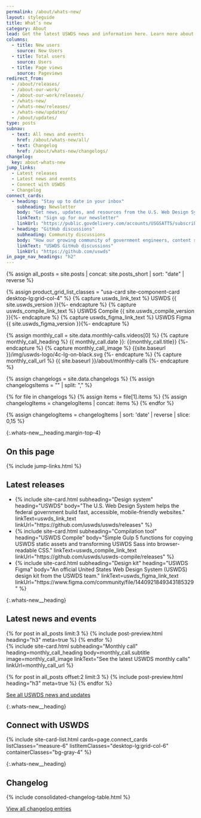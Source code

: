 ```yaml
---
permalink: /about/whats-new/
layout: styleguide
title: What’s new
category: About
lead: Get the latest USWDS news and information here. Learn more about our product development and process, dive deeper into our monthly call topics, and see how we work with our partners to improve the government technology space.
columns:
  - title: New users
    source: New Users
  - title: Total users
    source: Users
  - title: Page views
    source: Pageviews
redirect_from:
  - /about/releases/
  - /about-our-work/
  - /about-our-work/releases/
  - /whats-new/
  - /whats-new/releases/
  - /whats-new/updates/
  - /about/updates/
type: posts
subnav:
  - text: All news and events
    href: /about/whats-new/all/
  - text: Changelog
    href: /about/whats-new/changelogs/
changelog:
  key: about-whats-new
jump_links:
  - Latest releases
  - Latest news and events
  - Connect with USWDS
  - Changelog
connect_cards:
  - heading: "Stay up to date in your inbox"
    subheading: Newsletter
    body: "Get news, updates, and resources from the U.S. Web Design System, and learn about the USWDS community."
    linkText: "Sign up for our newsletter"
    linkUrl: "https://public.govdelivery.com/accounts/USGSATTS/subscriber/new?qsp=GSA_TTS"
  - heading: "GitHub discussions"
    subheading: Community discussions
    body: "How our growing community of government engineers, content specialists, and designers participate and contribute to improving USWDS."
    linkText: "USWDS GitHub discussions"
    linkUrl: "https://github.com/uswds"
in_page_nav_headings: "h2"
---
```

<!-- Combine posts and short posts into a single feed -->
{% assign all_posts = site.posts | concat: site.posts_short | sort: "date" | reverse %}

<!--
  Set product release card variables
  - Set card list classes
  - Set card strings
-->
{% assign product_grid_list_classes = "usa-card site-component-card desktop-lg:grid-col-4" %}
{% capture uswds_link_text %} USWDS {{ site.uswds_version }}{%- endcapture %}
{% capture uswds_compile_link_text %} USWDS Compile {{ site.uswds_compile_version }}{%- endcapture %}
{% capture uswds_figma_link_text %} USWDS Figma {{ site.uswds_figma_version }}{%- endcapture %}

<!--
  Set monthly call card variables
  - Get data from the most recent monthly call
  - Set card strings
-->
{% assign monthly_call = site.data.monthly-calls.videos[0]  %}
{% capture monthly_call_heading %} {{ monthly_call.date }}: {{monthly_call.title}} {%- endcapture %}
{% capture monthly_call_image %} {{site.baseurl }}/img/uswds-logo/4c-lg-on-black.svg {%- endcapture %}
{% capture monthly_call_url %} {{ site.baseurl }}/about/monthly-calls {%- endcapture %}

<!-- Set consolidated changelog data -->
{% assign changelogs = site.data.changelogs %}
{% assign changelogsItems = "" | split: "," %}

{% for file in changelogs %}
  {% assign items = file[1].items %}
  {% assign changelogItems = changelogItems | concat: items %}
{% endfor %}

{% assign changelogItems = changelogItems | sort: 'date' | reverse | slice: 0,15 %}

{:.whats-new__heading.margin-top-4}
## On this page

{% include jump-links.html %}

<div class="bg-gray-5 padding-3 margin-top-4">
  <h2 class="whats-new__heading margin-top-0">Latest releases</h2>
  <ul class="usa-card-group whats-new__card-group">
    <li class="{{ product_grid_list_classes }}">
      {% include site-card.html
        subheading="Design system"
        heading="USWDS"
        body="The U.S. Web Design System helps the federal government build fast, accessible, mobile-friendly websites."
        linkText=uswds_link_text
        linkUrl="https://github.com/uswds/uswds/releases"
      %}
    </li>
    <li class="{{ product_grid_list_classes }}">
      {% include site-card.html
        subheading="Compilation tool"
        heading="USWDS Compile"
        body="Simple Gulp 5 functions for copying USWDS static assets and transforming USWDS Sass into browser-readable CSS."
        linkText=uswds_compile_link_text
        linkUrl="https://github.com/uswds/uswds-compile/releases"
      %}
    </li>
    <li class="{{ product_grid_list_classes }}">
      {% include site-card.html
        subheading="Design kit"
        heading="USWDS Figma"
        body="An official United States Web Design System (USWDS) design kit from the USWDS team."
        linkText=uswds_figma_link_text
        linkUrl="https://www.figma.com/community/file/1440921849343185329"
      %}
    </li>
  </ul>
</div>

{:.whats-new__heading}
## Latest news and events
<div>
{% for post in all_posts limit:3 %}
  {% include post-preview.html heading="h3" meta=true %}
{% endfor %}
</div>

<div class="usa-card usa-card--flag usa-card--media-right whats-new-card--mc">
{% include site-card.html
  subheading="Monthly call"
  heading=monthly_call_heading
  body=monthly_call.subtitle
  image=monthly_call_image
  linkText="See the latest USWDS monthly calls"
  linkUrl=monthly_call_url
%}
</div>

{% for post in all_posts offset:2 limit:3 %}
  {% include post-preview.html heading="h3" meta=true %}
{% endfor %}

<a class="usa-button margin-top-2"
  href="{{ site.baseurl }}/about/whats-new/all/">
  See all USWDS news and updates
</a>

{:.whats-new__heading}
## Connect with USWDS

<div class="whats-new__card-group">
  {% include site-card-list.html
    cards=page.connect_cards
    listClasses="measure-6"
    listItemClasses="desktop-lg:grid-col-6"
    containerClasses="bg-gray-4"
  %}
</div>

{:.whats-new__heading}
## Changelog

{% include consolidated-changelog-table.html %}

<a class="usa-button" href="{{ site.baseurl }}/about/whats-new/all/">View all changelog entries</a>
